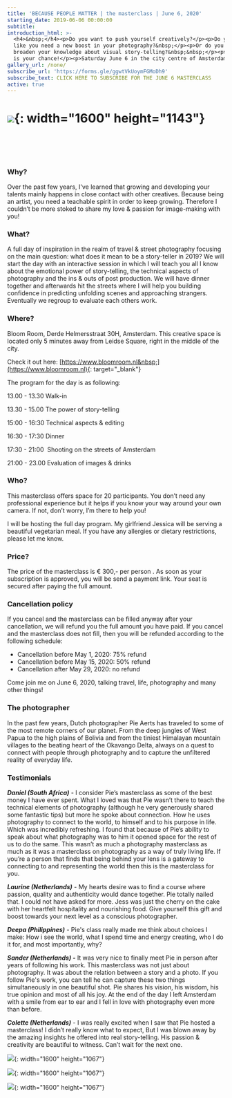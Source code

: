 ```yaml
---
title: 'BECAUSE PEOPLE MATTER | the masterclass | June 6, 2020'
starting_date: 2019-06-06 00:00:00
subtitle:
introduction_html: >-
  <h4>&nbsp;</h4><p>Do you want to push yourself creatively?</p><p>Do you feel
  like you need a new boost in your photography?&nbsp;</p><p>Or do you want to
  broaden your knowledge about visual story-telling?&nbsp;&nbsp;</p><p>Than this
  is your chance!</p><p>Saturday June 6 in the city centre of Amsterdam.</p>
gallery_url: /none/
subscribe_url: 'https://forms.gle/ggwtVkUoymFGMoDh9'
subscribe_text: CLICK HERE TO SUBSCRIBE FOR THE JUNE 6 MASTERCLASS
active: true
---
```


# ![](/uploads/2g2a4587a-2.jpg){: width="1600" height="1143"}

# &nbsp;

### Why?

Over the past few years, I've learned that growing and developing your talents mainly happens in close contact with other creatives. Because being an artist, you need a teachable spirit in order to keep growing. Therefore I couldn’t be more stoked to share my love & passion for image-making with you\!

### What?

A full day of inspiration in the realm of travel & street photography focusing on the main question: what does it mean to be a story-teller in 2019? We will start the day with an interactive session in which I will teach you all I know about the emotional power of story-telling, the technical aspects of photography and the ins & outs of post production. We will have dinner together and afterwards hit the streets where I will help you building confidence in predicting unfolding scenes and approaching strangers. Eventually we regroup to evaluate each others work.&nbsp;

### Where?

Bloom Room, Derde Helmersstraat 30H, Amsterdam. This creative space is located only 5 minutes away from Leidse Square, right in the middle of the city.

Check it out here: [https://www.bloomroom.nl&nbsp;](https://www.bloomroom.nl){: target="_blank"}

The program for the day is as following:

13\.00 - 13.30 Walk-in

13\.30 - 15.00 The power of story-telling&nbsp;

15:00 - 16:30 Technical aspects & editing

16:30 - 17:30 Dinner

17:30 - 21:00 &nbsp;Shooting on the streets of Amsterdam

21:00 - 23.00 Evaluation of images & drinks&nbsp;

### Who?

This masterclass offers space for 20 participants. You don’t need any professional experience but it helps if you know your way around your own camera. If not, don’t worry, I’m there to help you\!&nbsp;

I will be hosting the full day program. My girlfriend Jessica will be serving a beautiful vegetarian meal. If you have any allergies or dietary restrictions, please let me know.&nbsp;

### Price?

The price of the masterclass is € 300,- per person . As soon as your subscription is approved, you will be send a payment link. Your seat is secured after paying the full amount.&nbsp;

### Cancellation policy

If you cancel and the masterclass can be filled anyway after your cancellation, we will refund you the full amount you have paid. If you cancel and the masterclass does not fill, then you will be refunded according to the following schedule:

* Cancellation before May 1, 2020: 75% refund
* Cancellation before May 15, 2020: 50% refund
* Cancellation after May 29, 2020: no refund

Come join me on June 6, 2020, talking travel, life, photography and many other things\!

### The photographer

In the past few years, Dutch photographer Pie Aerts has traveled to some of the most remote corners of our planet. From the deep jungles of West Papua to the high plains of Bolivia and from the tiniest Himalayan mountain villages to the beating heart of the Okavango Delta, always on a quest to connect with people through photography and to capture the unfiltered reality of everyday life.&nbsp;

### Testimonials&nbsp;

***Daniel (South Africa)*** - I consider Pie’s masterclass as some of the best money I have ever spent. What I loved was that Pie wasn’t there to teach the technical elements of photography (although he very generously shared some fantastic tips) but more he spoke about connection. How he uses photography to connect to the world, to himself and to his purpose in life. Which was incredibly refreshing. I found that because of Pie’s ability to speak about what photography was to him it opened space for the rest of us to do the same. This wasn’t as much a photography masterclass as much as it was a masterclass on photography as a way of truly living life. If you’re a person that finds that being behind your lens is a gateway to connecting to and representing the world then this is the masterclass for you.&nbsp;

***Laurine (Netherlands)*** - My hearts desire was to find a course where passion, quality and authenticity would dance together. Pie totally nailed that. I could not have asked for more. Jess was just the cherry on the cake with her heartfelt hospitality and nourishing food. Give yourself this gift and boost towards your next level as a conscious photographer.&nbsp;

***Deepa (Philippines)*** - Pie's class really made me think about choices I make: How i see the world, what I spend time and energy creating, who I do it for, and most importantly, why?

***Sander (Netherlands) -***&nbsp;It was very nice to finally meet Pie in person after years of following his work. This masterclass was not just about photography. It was about the relation between a story and a photo. If you follow Pie's work, you can tell he can capture these two things simultaneously in one beautiful shot. Pie shares his vision, his wisdom, his true opinion and most of all his joy. At the end of the day I left Amsterdam with a smile from ear to ear and I fell in love with photography even more than before.

***Colette (Netherlands)*** - I was really excited when I saw that Pie hosted a masterclass\! I didn’t really know what to expect, But I was blown away by the amazing insights he offered into real story-telling. His passion & creativity are beautiful to witness. Can’t wait for the next one.

![](/uploads/2g2a5538.jpg){: width="1600" height="1067"}

![](/uploads/2g2a9720-1.jpg){: width="1600" height="1067"}

![](/uploads/2g2a0960a-2aaaa-1.jpg){: width="1600" height="1067"}